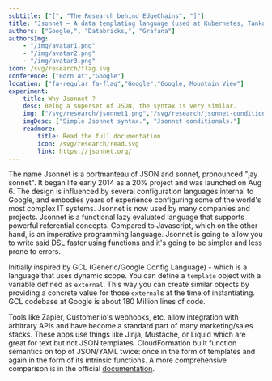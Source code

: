 ```yaml
---
subtitle: ["[", "The Research behind EdgeChains", "]"]
title: "Jsonnet – A data templating language (used at Kubernetes, Tanka, Google and AllenNLP)"
authors: ["Google,", "Databricks,", "Grafana"]
authorsImg: 
    - "/img/avatar1.png"
    - "/img/avatar2.png"
    - "/img/avatar3.png"
icon: /svg/research/flag.svg
conference: ["Born at","Google"]
location: ["fa-regular fa-flag","Google","Google, Mountain View"]
experiment: 
    title: Why Jsonnet ?
    desc: Being a superset of JSON, the syntax is very similar.
    img: ["/svg/research/jsonnet1.png","/svg/research/jsonnet-conditional.png","/svg/research/jsonnet-functions.png" ]
    imgDesc: ["Simple Jsonnet syntax.", "Jsonnet conditionals."]
    readmore: 
        title: Read the full documentation
        icon: /svg/research/read.svg
        link: https://jsonnet.org/
---
```


The name Jsonnet is a portmanteau of JSON and sonnet, pronounced "jay sonnet". It began life early 2014 as a 20% project and was launched on Aug 6. The design is influenced by several configuration languages internal to Google, and embodies years of experience configuring some of the world's most complex IT systems. Jsonnet is now used by many companies and projects. 
Jsonnet is a functional lazy evaluated language that supports powerful referential concepts. Compared to Javascript, which on the other hand, is an imperative programming language. Jsonnet is going to allow you to write said DSL faster using functions and it's going to be simpler and less prone to errors.

Initially inspired by GCL (Generic/Google Config Language) - which is a language that uses dynamic scope. You can define a `template` object with a variable defined as `external`. This way you can create similar objects by providing a concrete value for those `external`s at the time of instantiating. GCL codebase at Google is about 180 Million lines of code.

Tools like Zapier, Customer.io's webhooks, etc. allow integration with arbitrary APIs and have become a standard part of many marketing/sales stacks. These apps use things like Jinja, Mustache, or Liquid which are great for text but not JSON templates. CloudFormation built function semantics on top of JSON/YAML twice: once in the form of templates and again in the form of its intrinsic functions. A more comprehensive comparison is in the official [documentation](https://jsonnet.org/articles/comparisons.html).
